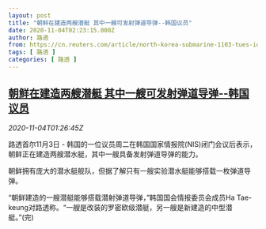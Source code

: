 ```yaml
---
layout: post
title: "朝鲜在建造两艘潜艇 其中一艘可发射弹道导弹--韩国议员"
date: 2020-11-04T02:23:15.000Z
author: 路透
from: https://cn.reuters.com/article/north-korea-submarine-1103-tues-idCNKBS27K06G
tags: [ 路透 ]
categories: [ 路透 ]
---
```

<!--1604456595000-->
[朝鲜在建造两艘潜艇 其中一艘可发射弹道导弹--韩国议员](https://cn.reuters.com/article/north-korea-submarine-1103-tues-idCNKBS27K06G)
------

<div>
<div><i>2020-11-04T01:26:45Z</i></div><p>路透首尔11月3日 - 韩国的一位议员周二在韩国国家情报院(NIS)闭门会议后表示，朝鲜正在建造两艘潜水艇，其中一艘具备发射弹道导弹的能力。</p><p>朝鲜拥有庞大的潜水艇舰队，但据了解只有一艘实验潜水艇能够搭载一枚弹道导弹。</p><p>“朝鲜建造的一艘潜艇能够搭载潜射弹道导弹，”韩国国会情报委员会成员Ha Tae-keung对路透称。“一艘是改装的罗密欧级潜艇，另一艘是新建造的中型潜艇。”(完)</p>
</div>
